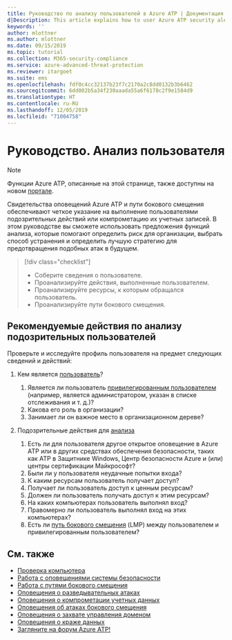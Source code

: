 ```yaml
---
title: Руководство по анализу пользователей в Azure ATP | Документация Майкрософт
d|Description: This article explains how to user Azure ATP security alerts to investigate a suspicious user.
keywords: ''
author: mlottner
ms.author: mlottner
ms.date: 09/15/2019
ms.topic: tutorial
ms.collection: M365-security-compliance
ms.service: azure-advanced-threat-protection
ms.reviewer: itargoet
ms.suite: ems
ms.openlocfilehash: fdf0c4cc32137b23f7c2170a2c8dd0132b3b6462
ms.sourcegitcommit: 6dd002b5a34f230aaada55a6f6178c2f9e1584d9
ms.translationtype: HT
ms.contentlocale: ru-RU
ms.lasthandoff: 12/05/2019
ms.locfileid: "71004758"
---
```

# <a name="tutorial-investigate-a-user"></a>Руководство. Анализ пользователя

> [!NOTE]
> Функции Azure ATP, описанные на этой странице, также доступны на новом [портале](https://portal.cloudappsecurity.com).

Свидетельства оповещений Azure ATP и пути бокового смещения обеспечивают четкое указание на выполнение пользователями подозрительных действий или компрометацию их учетных записей. В этом руководстве вы сможете использовать предложения функций анализа, которые помогают определить риск для организации, выбрать способ устранения и определить лучшую стратегию для предотвращения подобных атак в будущем.  

> [!div class="checklist"]
> * Соберите сведения о пользователе.
> * Проанализируйте действия, выполненные пользователем.
> * Проанализируйте ресурсы, к которым обращался пользователь.
> * Проанализируйте пути бокового смещения.

## <a name="recommended-investigation-steps-for-suspicious-users"></a>Рекомендуемые действия по анализу подозрительных пользователей

Проверьте и исследуйте профиль пользователя на предмет следующих сведений и действий:

1. Кем является [пользователь](entity-profiles.md)?
     1. Является ли пользователь [привилегированным пользователем](sensitive-accounts.md) (например, является администратором, указан в списке отслеживания и т. д.)?  
     2. Какова его роль в организации?
     3. Занимает ли он важное место в организационном дереве?

2. Подозрительные действия для [анализа](investigate-entity.md)
     1. Есть ли для пользователя другое открытое оповещение в Azure ATP или в других средствах обеспечения безопасности, таких как ATP в Защитнике Windows, Центр безопасности Azure и (или) центры сертификации Майкрософт?
     2. Были ли у пользователя неудачные попытки входа?
     3. К каким ресурсам пользователь получает доступ?  
     4. Получает ли пользователь доступ к ценным ресурсам?  
     5. Должен ли пользователь получать доступ к этим ресурсам?  
     6. На каких компьютерах пользователь выполнял вход? 
     7. Правомерно ли пользователь выполнял вход на этих компьютерах?
     8. Есть ли [путь бокового смещения](use-case-lateral-movement-path.md) (LMP) между пользователем и привилегированным пользователем?


## <a name="see-also"></a>См. также

- [Проверка компьютера](investigate-a-computer.md)
- [Работа с оповещениями системы безопасности](working-with-suspicious-activities.md)
- [Работа с путями бокового смещения](use-case-lateral-movement-path.md)
- [Оповещения о разведывательных атаках](atp-reconnaissance-alerts.md)
- [Оповещения о компрометации учетных данных](atp-compromised-credentials-alerts.md)
- [Оповещения об атаках бокового смещения](atp-lateral-movement-alerts.md)
- [Оповещения о захвате управления доменом](atp-domain-dominance-alerts.md)
- [Оповещения о краже данных](atp-exfiltration-alerts.md)
- [Загляните на форум Azure ATP!](https://aka.ms/azureatpcommunity)
